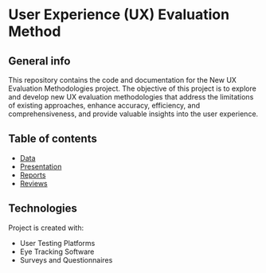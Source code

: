 # User Experience (UX) Evaluation Method

## General info
This repository contains the code and documentation for the New UX Evaluation Methodologies project. The objective of this project is to explore and develop new UX evaluation methodologies that address the limitations of existing approaches, enhance accuracy, efficiency, and comprehensiveness, and provide valuable insights into the user experience.

## Table of contents
* [Data](#data)
* [Presentation](#Presentation)
* [Reports](#Reports)
* [Reviews](#Reviews)

## Technologies
Project is created with:
* User Testing Platforms
* Eye Tracking Software
* Surveys and Questionnaires
	

